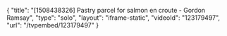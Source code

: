 {
    "title": "[1508438326] Pastry parcel for salmon en croute - Gordon Ramsay",
    "type": "solo",
    "layout": "iframe-static",
    "videoId": "123179497",
    "url": "\/tvpembed\/123179497"
}